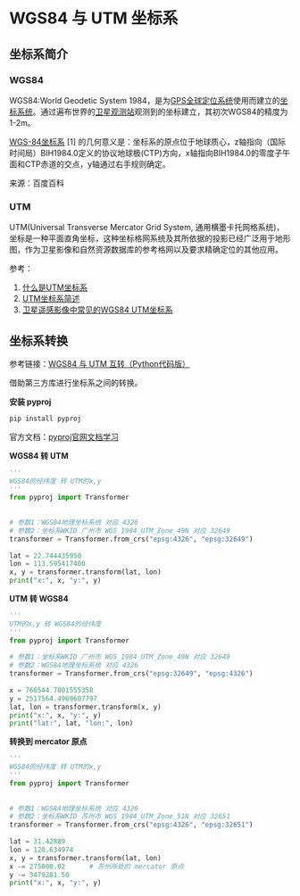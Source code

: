 # WGS84 与 UTM 坐标系

## 坐标系简介

### WGS84

WGS84:World Geodetic System 1984，是为[GPS全球定位系统](https://baike.baidu.com/item/GPS全球定位系统/5864639?fromModule=lemma_inlink)使用而建立的[坐标系统](https://baike.baidu.com/item/坐标系统/4725756?fromModule=lemma_inlink)。通过遍布世界的[卫星观测站](https://baike.baidu.com/item/卫星观测站/22068811?fromModule=lemma_inlink)观测到的坐标建立，其初次WGS84的精度为1-2m。

[WGS-84坐标系](https://baike.baidu.com/item/WGS-84坐标系?fromModule=lemma_inlink) [1] 的几何意义是：坐标系的原点位于地球质心，z轴指向（国际时间局）BIH1984.0定义的协议地球极(CTP)方向，x轴指向BIH1984.0的零度子午面和CTP赤道的交点，y轴通过右手规则确定。

来源：百度百科

### UTM

UTM(Universal Transverse Mercator Grid System, 通用横墨卡托网格系统)，坐标是一种平面直角坐标，这种坐标格网系统及其所依据的投影已经广泛用于地形图，作为卫星影像和自然资源数据库的参考格网以及要求精确定位的其他应用。

参考：

1. [什么是UTM坐标系](https://zhuanlan.zhihu.com/p/99772254)
2. [UTM坐标系简述](https://zhuanlan.zhihu.com/p/255036625)
3. [卫星遥感影像中常见的WGS84 UTM坐标系](http://www.zj-view.com/newsitem/278062789/)

## 坐标系转换

参考链接：[WGS84 与 UTM 互转（Python代码版）](https://blog.csdn.net/qq_41204464/article/details/118905641)

借助第三方库进行坐标系之间的转换。

**安装 pyproj**

```bash
pip install pyproj
```

官方文档：[pyproj官网文档学习](https://www.osgeo.cn/pyproj/examples.html)

**WGS84 转 UTM**

```python
'''
WGS84的经纬度 转 UTM的x,y
'''
from pyproj import Transformer
 
 
# 参数1：WGS84地理坐标系统 对应 4326 
# 参数2：坐标系WKID 广州市 WGS_1984_UTM_Zone_49N 对应 32649
transformer = Transformer.from_crs("epsg:4326", "epsg:32649") 
 
lat = 22.744435950
lon = 113.595417400
x, y = transformer.transform(lat, lon)
print("x:", x, "y:", y)
```

**UTM 转 WGS84**

```python
'''
UTM的x,y 转 WGS84的经纬度
'''
from pyproj import Transformer
 
# 参数1：坐标系WKID 广州市 WGS_1984_UTM_Zone_49N 对应 32649
# 参数2：WGS84地理坐标系统 对应 4326
transformer = Transformer.from_crs("epsg:32649", "epsg:4326")
 
x = 766544.7801555358
y = 2517564.4969607797
lat, lon = transformer.transform(x, y)
print("x:", x, "y:", y)
print("lat:", lat, "lon:", lon)
```

**转换到 mercator 原点**

```python
'''
WGS84的经纬度 转 UTM的x,y
'''
from pyproj import Transformer
 
 
# 参数1：WGS84地理坐标系统 对应 4326 
# 参数2：坐标系WKID 苏州市 WGS_1984_UTM_Zone_51N 对应 32651
transformer = Transformer.from_crs("epsg:4326", "epsg:32651") 
 
lat = 31.42889 
lon = 120.634974
x, y = transformer.transform(lat, lon)
x -= 275000.02		# 苏州所处的 mercator 原点
y -= 3479281.50
print("x:", x, "y:", y)
```



